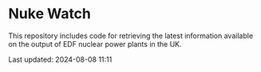 # Nuke Watch

This repository includes code for retrieving the latest information available on the output of EDF nuclear power plants in the UK.

Last updated: 2024-08-08 11:11